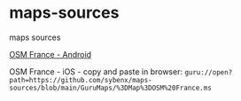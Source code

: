 # maps-sources
maps sources

[OSM France - Android](https://github.com/sybenx/maps-sources/blob/main/GuruMaps/%3DMap%3DOSM%20France.ms)

OSM France - iOS - copy and paste in browser: `guru://open?path=https://github.com/sybenx/maps-sources/blob/main/GuruMaps/%3DMap%3DOSM%20France.ms`
